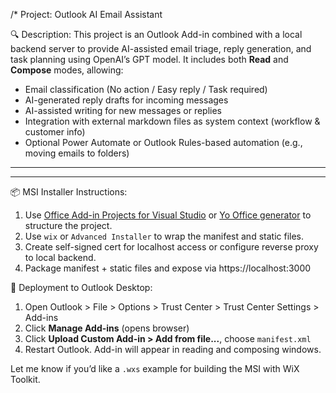 /*
Project: Outlook AI Email Assistant

🔍 Description:
This project is an Outlook Add-in combined with a local backend server to provide AI-assisted email triage, reply generation, and task planning using OpenAI’s GPT model. It includes both **Read** and **Compose** modes, allowing:

- Email classification (No action / Easy reply / Task required)
- AI-generated reply drafts for incoming messages
- AI-assisted writing for new messages or replies
- Integration with external markdown files as system context (workflow & customer info)
- Optional Power Automate or Outlook Rules-based automation (e.g., moving emails to folders)

---





---

📦 MSI Installer Instructions:

1. Use [Office Add-in Projects for Visual Studio](https://learn.microsoft.com/en-us/office/dev/add-ins/overview/office-add-ins) or [Yo Office generator](https://learn.microsoft.com/en-us/office/dev/add-ins/quickstarts/outlook-quickstart) to structure the project.
2. Use `wix` or `Advanced Installer` to wrap the manifest and static files.
3. Create self-signed cert for localhost access or configure reverse proxy to local backend.
4. Package manifest + static files and expose via https://localhost:3000

🚀 Deployment to Outlook Desktop:

1. Open Outlook > File > Options > Trust Center > Trust Center Settings > Add-ins
2. Click **Manage Add-ins** (opens browser)
3. Click **Upload Custom Add-in > Add from file...**, choose `manifest.xml`
4. Restart Outlook. Add-in will appear in reading and composing windows.

Let me know if you’d like a `.wxs` example for building the MSI with WiX Toolkit.
